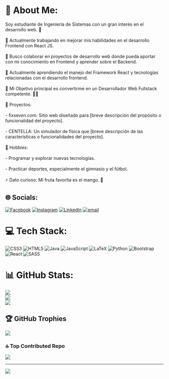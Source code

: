 # 💫 About Me:
Soy estudiante de Ingeniería de Sistemas con un gran interés en el desarrollo web. 🚀<br><br>🔭 Actualmente trabajando en mejorar mis habilidades en el desarrollo Frontend con React JS.<br><br>👯 Busco colaborar en proyectos de desarrollo web donde pueda aportar con mi conocimiento en Frontend y aprender sobre el Backend.<br><br>🌱 Actualmente aprendiendo el manejo del Framework React y tecnologías relacionadas con el desarrollo frontend.<br><br>🎯 Mi Objetivo principal es convertirme en un Desarrollador Web Fullstack competente. 💪🔥<br><br>🔨 Proyectos:<br><br> - fixseven.com: Sitio web diseñado para [breve descripción del propósito o funcionalidad del proyecto].<br><br> - CENTELLA: Un simulador de física que [breve descripción de las características o funcionalidades del proyecto].<br><br>🎨 Hobbies:<br><br> - Programar y explorar nuevas tecnologías.<br><br> - Practicar deportes, especialmente el gimnasio y el fútbol.<br><br>⚡ Dato curioso: Mi fruta favorita es el mango. 🥭

## 🌐 Socials:
[![Facebook](https://img.shields.io/badge/Facebook-%231877F2.svg?logo=Facebook&logoColor=white)](https://facebook.com/adrianfelipe.vargasrivera.9) [![Instagram](https://img.shields.io/badge/Instagram-%23E4405F.svg?logo=Instagram&logoColor=white)](https://instagram.com/_adriaa.an) [![LinkedIn](https://img.shields.io/badge/LinkedIn-%230077B5.svg?logo=linkedin&logoColor=white)](https://linkedin.com/in/adrian-vargas-dev) [![email](https://img.shields.io/badge/Email-D14836?logo=gmail&logoColor=white)](mailto:adrianfelipevr@gmail.com) 

# 💻 Tech Stack:
![CSS3](https://img.shields.io/badge/css3-%231572B6.svg?style=for-the-badge&logo=css3&logoColor=white) ![HTML5](https://img.shields.io/badge/html5-%23E34F26.svg?style=for-the-badge&logo=html5&logoColor=white) ![Java](https://img.shields.io/badge/java-%23ED8B00.svg?style=for-the-badge&logo=openjdk&logoColor=white) ![JavaScript](https://img.shields.io/badge/javascript-%23323330.svg?style=for-the-badge&logo=javascript&logoColor=%23F7DF1E) ![LaTeX](https://img.shields.io/badge/latex-%23008080.svg?style=for-the-badge&logo=latex&logoColor=white) ![Python](https://img.shields.io/badge/python-3670A0?style=for-the-badge&logo=python&logoColor=ffdd54) ![Bootstrap](https://img.shields.io/badge/bootstrap-%238511FA.svg?style=for-the-badge&logo=bootstrap&logoColor=white) ![React](https://img.shields.io/badge/react-%2320232a.svg?style=for-the-badge&logo=react&logoColor=%2361DAFB) ![SASS](https://img.shields.io/badge/SASS-hotpink.svg?style=for-the-badge&logo=SASS&logoColor=white)

# 📊 GitHub Stats:
![](https://github-readme-stats.vercel.app/api?username=adrianfvr&theme=transparent&hide_border=false&include_all_commits=false&count_private=true)<br/>
![](https://github-readme-streak-stats.herokuapp.com/?user=adrianfvr&theme=transparent&hide_border=false)<br/>
![](https://github-readme-stats.vercel.app/api/top-langs/?username=adrianfvr&theme=transparent&hide_border=false&include_all_commits=false&count_private=true&layout=compact)

## 🏆 GitHub Trophies
![](https://github-profile-trophy.vercel.app/?username=adrianfvr&theme=radical&no-frame=true&no-bg=true&margin-w=4)

### 🔝 Top Contributed Repo
![](https://github-contributor-stats.vercel.app/api?username=adrianfvr&limit=5&theme=transparent&combine_all_yearly_contributions=true)

---
[![](https://visitcount.itsvg.in/api?id=adrianfvr&icon=0&color=0)](https://visitcount.itsvg.in)

<!-- Proudly created with GPRM ( https://gprm.itsvg.in ) -->
